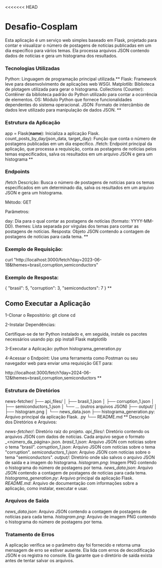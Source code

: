 <<<<<<< HEAD
# Desafio-Cosplam
Esta aplicação é um serviço web simples baseado em Flask, projetado para contar e visualizar o número de postagens de notícias publicadas em um dia específico para vários temas. Ela processa arquivos JSON contendo dados de notícias e gera um histograma dos resultados.

### Tecnologias Utilizadas
Python: Linguagem de programação principal utilizada.\**
Flask: Framework leve para desenvolvimento de aplicações web WSGI.
Matplotlib: Biblioteca de plotagem utilizada para gerar o histograma.
Collections (Counter): Contêiner da biblioteca padrão do Python utilizado para contar a ocorrência de elementos.
OS: Módulo Python que fornece funcionalidades dependentes do sistema operacional.
JSON: Formato de intercâmbio de dados leve utilizado para manipulação de dados JSON.
\**
### Estrutura da Aplicação

app = Flask(__name__): Inicializa a aplicação Flask.
count_posts_by_day(json_data, target_day): Função que conta o número de postagens publicadas em um dia específico.
/fetch: Endpoint principal da aplicação, que processa a requisição, conta as postagens de notícias pelos temas especificados, salva os resultados em um arquivo JSON e gera um histograma
\**
### Endpoints
/fetch
Descrição: Busca o número de postagens de notícias para os temas especificados em um determinado dia, salva os resultados em um arquivo JSON e gera um histograma.

Método: GET

Parâmetros:

day: Dia para o qual contar as postagens de notícias (formato: YYYY-MM-DD).
themes: Lista separada por vírgulas dos temas para contar as postagens de notícias.
Resposta: Objeto JSON contendo a contagem de postagens de notícias para cada tema.
\**
### Exemplo de Requisição:
curl "http://localhost:3000/fetch?day=2023-06-18&themes=brasil,corruption,semiconductors"

### Exemplo de Resposta:
{
    "brasil": 5,
    "corruption": 3,
    "semiconductors": 7
}
\**
## Como Executar a Aplicação

1-Clonar o Repositório:
git clone <url-do-repositorio>
cd <diretorio-do-repositorio>

2-Instalar Dependências: 

Certifique-se de ter Python instalado e, em seguida, instale os pacotes necessários usando pip:
pip install Flask matplotlib

3-Executar a Aplicação:
python histograma_generation.py

4-Acessar o Endpoint: Use uma ferramenta como Postman ou seu navegador web para enviar uma requisição GET para:

http://localhost:3000/fetch?day=2024-06-12&themes=brasil,corruption,semiconductors
\**
### Estrutura de Diretórios

news-fetcher/
├── api_files/
│   ├── brasil_1.json
│   ├── corruption_1.json
│   ├── semiconductors_1.json
│   └── ... (outros arquivos JSON)
├── output/
│   ├── histogram.png
│   └── news_data.json
├── histograma_generation.py: Arquivo principal da aplicação Flask.
.py
└── README.md
\**
Descrição dos Diretórios e Arquivos:

*news-fetcher/*: Diretório raiz do projeto.
*api_files/*: Diretório contendo os arquivos JSON com dados de notícias. Cada arquivo segue o formato <tema>_<número_da_página>.json.
*brasil_1.json*: Arquivo JSON com notícias sobre o tema "brasil".
*corruption_1.json*: Arquivo JSON com notícias sobre o tema "corruption".
*semiconductors_1.json*: Arquivo JSON com notícias sobre o tema "semiconductors".
*output/*: Diretório onde são salvos o arquivo JSON de saída e a imagem do histograma.
*histogram.png*: Imagem PNG contendo o histograma do número de postagens por tema.
*news_data.json*: Arquivo JSON contendo a contagem de postagens de notícias para cada tema.
*histograma_generation.py*: Arquivo principal da aplicação Flask.
*README.md*: Arquivo de documentação com informações sobre a aplicação, como instalar, executar e usar.
### Arquivos de Saída

*news_data.json*: Arquivo JSON contendo a contagem de postagens de notícias para cada tema.
*histogram.png*: Arquivo de imagem PNG contendo o histograma do número de postagens por tema.

### Tratamento de Erros
A aplicação verifica se o parâmetro day foi fornecido e retorna uma mensagem de erro se estiver ausente.
Ela lida com erros de decodificação JSON e os registra no console.
Ela garante que o diretório de saída exista antes de tentar salvar os arquivos.



